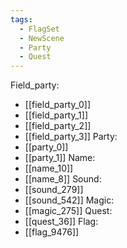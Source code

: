 ```yaml
---
tags:
  - FlagSet
  - NewScene
  - Party
  - Quest
---
```

Field_party:
- [[field_party_0]]
- [[field_party_1]]
- [[field_party_2]]
- [[field_party_3]]
Party:
- [[party_0]]
- [[party_1]]
Name:
- [[name_10]]
- [[name_8]]
Sound:
- [[sound_279]]
- [[sound_542]]
Magic:
- [[magic_275]]
Quest:
- [[quest_36]]
Flag:
- [[flag_9476]]
